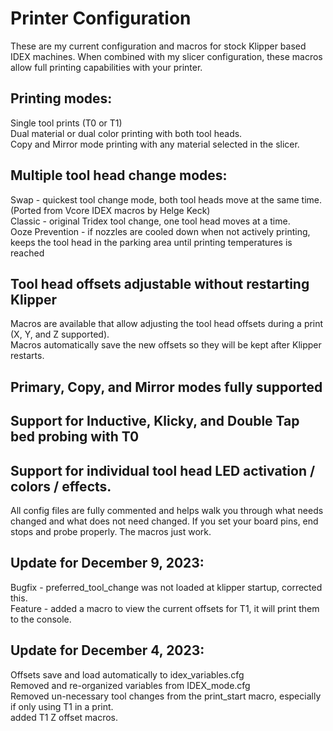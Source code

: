 # Printer Configuration
 These are my current configuration and macros for stock Klipper based IDEX machines. When combined with my slicer configuration, these macros allow full printing capabilities with your printer.

## Printing modes:
 Single tool prints (T0 or T1)<br>
 Dual material or dual color printing with both tool heads.<br>
 Copy and Mirror mode printing with any material selected in the slicer.

## Multiple tool head change modes:
 Swap - quickest tool change mode, both tool heads move at the same time. (Ported from Vcore IDEX macros by Helge Keck)<br>
 Classic - original Tridex tool change, one tool head moves at a time.<br>
 Ooze Prevention - if nozzles are cooled down when not actively printing, keeps the tool head in the parking area until printing temperatures is reached

## Tool head offsets adjustable without restarting Klipper
 Macros are available that allow adjusting the tool head offsets during a print (X, Y, and Z supported).<br>
 Macros automatically save the new offsets so they will be kept after Klipper restarts.

## Primary, Copy, and Mirror modes fully supported
## Support for Inductive, Klicky, and Double Tap bed probing with T0
## Support for individual tool head LED activation / colors / effects.

All config files are fully commented and helps walk you through what needs changed and what does not need changed. If you set your board pins, end stops and probe properly. The macros just work.

## Update for December 9, 2023:
Bugfix - preferred_tool_change was not loaded at klipper startup, corrected this.<br>
Feature - added a macro to view the current offsets for T1, it will print them to the console.

## Update for December 4, 2023:
Offsets save and load automatically to idex_variables.cfg<br>
Removed and re-organized variables from IDEX_mode.cfg<br>
Removed un-necessary tool changes from the print_start macro, especially if only using T1 in a print.<br>
added T1 Z offset macros.
